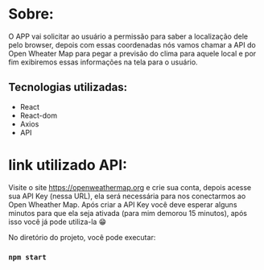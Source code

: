 # Sobre:

O APP vai solicitar ao usuário a permissão para saber a localização dele pelo browser, depois com essas coordenadas nós vamos chamar a API do Open Wheater Map para pegar a previsão do clima para aquele local e por fim exibiremos essas informações na tela para o usuário.

## Tecnologias utilizadas:
* React
* React-dom
* Axios
* API

# link utilizado API:
Visite o site https://openweathermap.org e crie sua conta, depois acesse sua API Key (nessa URL), ela será necessária para nos conectarmos ao Open Wheather Map.
Após criar a API Key você deve esperar alguns minutos para que ela seja ativada (para mim demorou 15 minutos), após isso você já pode utiliza-la 😁

No diretório do projeto, você pode executar:

### `npm start`


